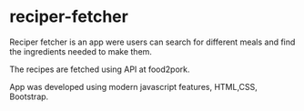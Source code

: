 # reciper-fetcher

Reciper fetcher is an app were users can search for different meals and find the ingredients needed to make them.

The recipes are fetched using API at food2pork.

App was developed using modern javascript features, HTML,CSS, Bootstrap.
